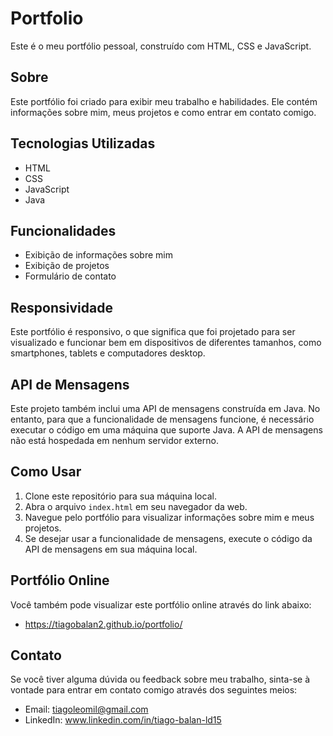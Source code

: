 # Portfolio

Este é o meu portfólio pessoal, construído com HTML, CSS e JavaScript.

## Sobre

Este portfólio foi criado para exibir meu trabalho e habilidades. Ele contém informações sobre mim, meus projetos e como entrar em contato comigo.

## Tecnologias Utilizadas

- HTML
- CSS
- JavaScript
- Java

## Funcionalidades

- Exibição de informações sobre mim
- Exibição de projetos
- Formulário de contato

## Responsividade

Este portfólio é responsivo, o que significa que foi projetado para ser visualizado e funcionar bem em dispositivos de diferentes tamanhos, como smartphones, tablets e computadores desktop.

## API de Mensagens

Este projeto também inclui uma API de mensagens construída em Java. No entanto, para que a funcionalidade de mensagens funcione, é necessário executar o código em uma máquina que suporte Java. A API de mensagens não está hospedada em nenhum servidor externo.

## Como Usar

1. Clone este repositório para sua máquina local.
2. Abra o arquivo `index.html` em seu navegador da web.
3. Navegue pelo portfólio para visualizar informações sobre mim e meus projetos.
4. Se desejar usar a funcionalidade de mensagens, execute o código da API de mensagens em sua máquina local.

## Portfólio Online

Você também pode visualizar este portfólio online através do link abaixo:
- https://tiagobalan2.github.io/portfolio/

## Contato

Se você tiver alguma dúvida ou feedback sobre meu trabalho, sinta-se à vontade para entrar em contato comigo através dos seguintes meios:

- Email: tiagoleomil@gmail.com
- LinkedIn: www.linkedin.com/in/tiago-balan-ld15
